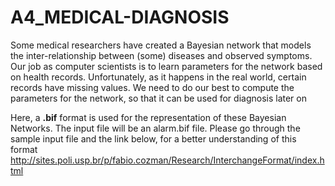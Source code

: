# A4_MEDICAL-DIAGNOSIS

Some medical researchers have created a Bayesian network that models the inter-relationship between (some) diseases and observed symptoms. Our job as computer scientists is to learn parameters for the network based on health records. Unfortunately, as it happens in the real world, certain records have missing values. We need to do our best to compute the parameters for the network, so that it can be used for diagnosis later on

Here, a **.bif** format is used for the representation of these Bayesian Networks. The input file will be an alarm.bif file. Please go through the sample input file and the link below, for a better understanding of this format http://sites.poli.usp.br/p/fabio.cozman/Research/InterchangeFormat/index.html 
